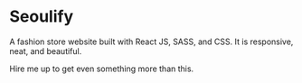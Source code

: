 # Seoulify

A fashion store website built with React JS, SASS, and CSS.
It is responsive, neat, and beautiful.

Hire me up to get even something more than this.
